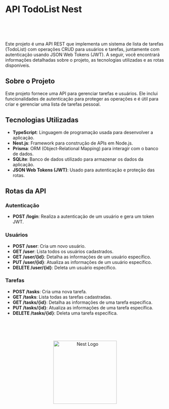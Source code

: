 # API TodoList Nest

<br/>
<br/>
<br/>

Este projeto é uma API REST que implementa um sistema de lista de tarefas (TodoList) com operações CRUD para usuários e tarefas, juntamente com autenticação usando JSON Web Tokens (JWT). A seguir, você encontrará informações detalhadas sobre o projeto, as tecnologias utilizadas e as rotas disponíveis.

## Sobre o Projeto

Este projeto fornece uma API para gerenciar tarefas e usuários. Ele inclui funcionalidades de autenticação para proteger as operações e é útil para criar e gerenciar uma lista de tarefas pessoal.

## Tecnologias Utilizadas

- **TypeScript**: Linguagem de programação usada para desenvolver a aplicação.
- **Nest.js**: Framework para construção de APIs em Node.js.
- **Prisma**: ORM (Object-Relational Mapping) para interagir com o banco de dados.
- **SQLite**: Banco de dados utilizado para armazenar os dados da aplicação.
- **JSON Web Tokens (JWT)**: Usado para autenticação e proteção das rotas.

## Rotas da API

### Autenticação

- **POST /login**: Realiza a autenticação de um usuário e gera um token JWT.

### Usuários

- **POST /user**: Cria um novo usuário.
- **GET /user**: Lista todos os usuários cadastrados.
- **GET /user/{id}**: Detalha as informações de um usuário específico.
- **PUT /user/{id}**: Atualiza as informações de um usuário específico.
- **DELETE /user/{id}**: Deleta um usuário específico.

### Tarefas

- **POST /tasks**: Cria uma nova tarefa.
- **GET /tasks**: Lista todas as tarefas cadastradas.
- **GET /tasks/{id}**: Detalha as informações de uma tarefa específica.
- **PUT /tasks/{id}**: Atualiza as informações de uma tarefa específica.
- **DELETE /tasks/{id}**: Deleta uma tarefa específica.

<br/>
<br/>
<br/>

<p align="center">
  <a href="http://nestjs.com/" target="blank"><img src="https://nestjs.com/img/logo-small.svg" width="200" alt="Nest Logo" /></a>
</p>


